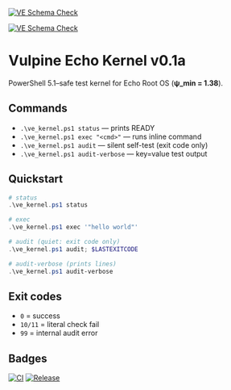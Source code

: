 ﻿[![VE Schema Check](https://github.com/BioAnkh84/echo-root-ve/actions/workflows/ci.yml/badge.svg)](https://github.com/BioAnkh84/echo-root-ve/actions/workflows/ci.yml)

[![VE Schema Check](https://github.com/BioAnkh84/echo-root-ve/actions/workflows/ci.yml/badge.svg)](https://github.com/BioAnkh84/echo-root-ve/actions/workflows/ci.yml)

# Vulpine Echo Kernel v0.1a

PowerShell 5.1–safe test kernel for Echo Root OS (**ψ_min = 1.38**).

## Commands
- `.\ve_kernel.ps1 status` — prints READY
- `.\ve_kernel.ps1 exec "<cmd>"` — runs inline command
- `.\ve_kernel.ps1 audit` — silent self-test (exit code only)
- `.\ve_kernel.ps1 audit-verbose` — key=value test output

## Quickstart
```powershell
# status
.\ve_kernel.ps1 status

# exec
.\ve_kernel.ps1 exec '"hello world"'

# audit (quiet: exit code only)
.\ve_kernel.ps1 audit; $LASTEXITCODE

# audit-verbose (prints lines)
.\ve_kernel.ps1 audit-verbose
```

## Exit codes
- `0` = success
- `10/11` = literal check fail
- `99` = internal audit error
## Badges
[![CI](https://github.com/BioAnkh84/echo-root-ve/actions/workflows/ve-ci.yml/badge.svg)](https://github.com/BioAnkh84/echo-root-ve/actions/workflows/ve-ci.yml)
[![Release](https://img.shields.io/github/v/release/BioAnkh84/echo-root-ve)](https://github.com/BioAnkh84/echo-root-ve/releases)
